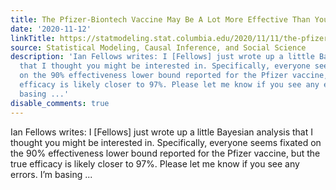 ```yaml
---
title: The Pfizer-Biontech Vaccine May Be A Lot More Effective Than You Think?
date: '2020-11-12'
linkTitle: https://statmodeling.stat.columbia.edu/2020/11/11/the-pfizer-biontech-vaccine-may-be-a-lot-more-effective-than-you-think/
source: Statistical Modeling, Causal Inference, and Social Science
description: 'Ian Fellows writes: I [Fellows] just wrote up a little Bayesian analysis
  that I thought you might be interested in. Specifically, everyone seems fixated
  on the 90% effectiveness lower bound reported for the Pfizer vaccine, but the true
  efficacy is likely closer to 97%. Please let me know if you see any errors. I’m
  basing ...'
disable_comments: true
---
```

Ian Fellows writes: I [Fellows] just wrote up a little Bayesian analysis that I thought you might be interested in. Specifically, everyone seems fixated on the 90% effectiveness lower bound reported for the Pfizer vaccine, but the true efficacy is likely closer to 97%. Please let me know if you see any errors. I’m basing ...